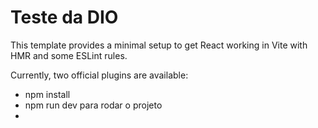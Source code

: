 # Teste da DIO

This template provides a minimal setup to get React working in Vite with HMR and some ESLint rules.

Currently, two official plugins are available:

- npm install
- npm run dev para rodar o projeto
- 
